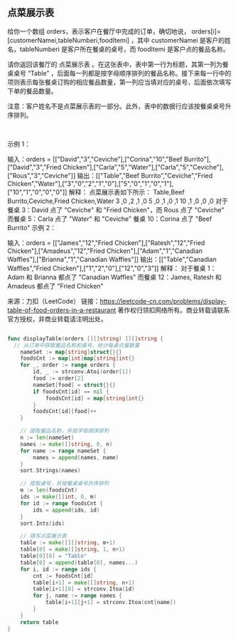 ## 点菜展示表
给你一个数组 orders，表示客户在餐厅中完成的订单，确切地说， orders[i]=[customerNamei,tableNumberi,foodItemi] ，其中 customerNamei 是客户的姓名，tableNumberi 是客户所在餐桌的桌号，而 foodItemi 是客户点的餐品名称。

请你返回该餐厅的 点菜展示表 。在这张表中，表中第一行为标题，其第一列为餐桌桌号 “Table” ，后面每一列都是按字母顺序排列的餐品名称。接下来每一行中的项则表示每张餐桌订购的相应餐品数量，第一列应当填对应的桌号，后面依次填写下单的餐品数量。

注意：客户姓名不是点菜展示表的一部分。此外，表中的数据行应该按餐桌桌号升序排列。

 

示例 1：

输入：orders = [["David","3","Ceviche"],["Corina","10","Beef Burrito"],["David","3","Fried Chicken"],["Carla","5","Water"],["Carla","5","Ceviche"],["Rous","3","Ceviche"]]
输出：[["Table","Beef Burrito","Ceviche","Fried Chicken","Water"],["3","0","2","1","0"],["5","0","1","0","1"],["10","1","0","0","0"]] 
解释：
点菜展示表如下所示：
Table,Beef Burrito,Ceviche,Fried Chicken,Water
3    ,0           ,2      ,1            ,0
5    ,0           ,1      ,0            ,1
10   ,1           ,0      ,0            ,0
对于餐桌 3：David 点了 "Ceviche" 和 "Fried Chicken"，而 Rous 点了 "Ceviche"
而餐桌 5：Carla 点了 "Water" 和 "Ceviche"
餐桌 10：Corina 点了 "Beef Burrito" 
示例 2：

输入：orders = [["James","12","Fried Chicken"],["Ratesh","12","Fried Chicken"],["Amadeus","12","Fried Chicken"],["Adam","1","Canadian Waffles"],["Brianna","1","Canadian Waffles"]]
输出：[["Table","Canadian Waffles","Fried Chicken"],["1","2","0"],["12","0","3"]] 
解释：
对于餐桌 1：Adam 和 Brianna 都点了 "Canadian Waffles"
而餐桌 12：James, Ratesh 和 Amadeus 都点了 "Fried Chicken"

来源：力扣（LeetCode）
链接：https://leetcode-cn.com/problems/display-table-of-food-orders-in-a-restaurant
著作权归领扣网络所有。商业转载请联系官方授权，非商业转载请注明出处。
```go

func displayTable(orders [][]string) [][]string {
  // 从订单中获取餐品名称和桌号，统计每桌点餐数量
    nameSet := map[string]struct{}{}
    foodsCnt := map[int]map[string]int{}
    for _, order := range orders {
        id, _ := strconv.Atoi(order[1])
        food := order[2]
        nameSet[food] = struct{}{}
        if foodsCnt[id] == nil {
            foodsCnt[id] = map[string]int{}
        }
        foodsCnt[id][food]++
    }

    // 提取餐品名称，并按字母顺序排列
    n := len(nameSet)
    names := make([]string, 0, n)
    for name := range nameSet {
        names = append(names, name)
    }
    sort.Strings(names)

    // 提取桌号，并按餐桌桌号升序排列
    m := len(foodsCnt)
    ids := make([]int, 0, m)
    for id := range foodsCnt {
        ids = append(ids, id)
    }
    sort.Ints(ids)

    // 填写点菜展示表
    table := make([][]string, m+1)
    table[0] = make([]string, 1, n+1)
    table[0][0] = "Table"
    table[0] = append(table[0], names...)
    for i, id := range ids {
        cnt := foodsCnt[id]
        table[i+1] = make([]string, n+1)
        table[i+1][0] = strconv.Itoa(id)
        for j, name := range names {
            table[i+1][j+1] = strconv.Itoa(cnt[name])
        }
    }
    return table
}
```
